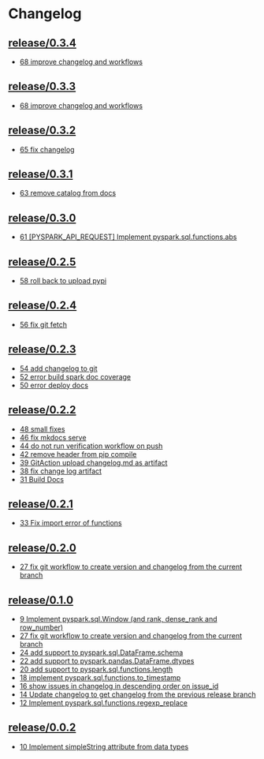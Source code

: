 Changelog
=========


<h2><a href="https://github.com/flypipe/sparkleframe/tree/release/0.3.4" target="_blank" rel="noopener noreferrer">release/0.3.4</a></h2>

* <a href="https://github.com/flypipe/sparkleframe/issues/68" target="_blank" rel="noopener noreferrer">68 improve changelog and workflows</a>

<h2><a href="https://github.com/flypipe/sparkleframe/tree/release/0.3.3" target="_blank" rel="noopener noreferrer">release/0.3.3</a></h2>

* <a href="https://github.com/flypipe/sparkleframe/issues/68" target="_blank" rel="noopener noreferrer">68 improve changelog and workflows</a>

<h2><a href="https://github.com/flypipe/sparkleframe/tree/release/0.3.2" target="_blank" rel="noopener noreferrer">release/0.3.2</a></h2>

* <a href="https://github.com/flypipe/sparkleframe/issues/65" target="_blank" rel="noopener noreferrer">65 fix changelog</a>

<h2><a href="https://github.com/flypipe/sparkleframe/tree/release/0.3.1" target="_blank" rel="noopener noreferrer">release/0.3.1</a></h2>

* <a href="https://github.com/flypipe/sparkleframe/issues/63" target="_blank" rel="noopener noreferrer">63 remove catalog from docs</a>

<h2><a href="https://github.com/flypipe/sparkleframe/tree/release/0.3.0" target="_blank" rel="noopener noreferrer">release/0.3.0</a></h2>

* <a href="https://github.com/flypipe/sparkleframe/issues/61" target="_blank" rel="noopener noreferrer">61 [PYSPARK_API_REQUEST] Implement pyspark.sql.functions.abs</a>

<h2><a href="https://github.com/flypipe/sparkleframe/tree/release/0.2.5" target="_blank" rel="noopener noreferrer">release/0.2.5</a></h2>

* <a href="https://github.com/flypipe/sparkleframe/issues/58" target="_blank" rel="noopener noreferrer">58 roll back to upload pypi</a>

<h2><a href="https://github.com/flypipe/sparkleframe/tree/release/0.2.4" target="_blank" rel="noopener noreferrer">release/0.2.4</a></h2>

* <a href="https://github.com/flypipe/sparkleframe/issues/56" target="_blank" rel="noopener noreferrer">56 fix git fetch</a>

<h2><a href="https://github.com/flypipe/sparkleframe/tree/release/0.2.3" target="_blank" rel="noopener noreferrer">release/0.2.3</a></h2>

* <a href="https://github.com/flypipe/sparkleframe/issues/54" target="_blank" rel="noopener noreferrer">54 add changelog to git</a>
* <a href="https://github.com/flypipe/sparkleframe/issues/52" target="_blank" rel="noopener noreferrer">52 error build spark doc coverage</a>
* <a href="https://github.com/flypipe/sparkleframe/issues/50" target="_blank" rel="noopener noreferrer">50 error deploy docs</a>

<h2><a href="https://github.com/flypipe/sparkleframe/tree/release/0.2.2" target="_blank" rel="noopener noreferrer">release/0.2.2</a></h2>

* <a href="https://github.com/flypipe/sparkleframe/issues/48" target="_blank" rel="noopener noreferrer">48 small fixes</a>
* <a href="https://github.com/flypipe/sparkleframe/issues/46" target="_blank" rel="noopener noreferrer">46 fix mkdocs serve</a>
* <a href="https://github.com/flypipe/sparkleframe/issues/44" target="_blank" rel="noopener noreferrer">44 do not run verification workflow on push</a>
* <a href="https://github.com/flypipe/sparkleframe/issues/42" target="_blank" rel="noopener noreferrer">42 remove header from pip compile</a>
* <a href="https://github.com/flypipe/sparkleframe/issues/39" target="_blank" rel="noopener noreferrer">39 GitAction upload changelog.md as artifact</a>
* <a href="https://github.com/flypipe/sparkleframe/issues/38" target="_blank" rel="noopener noreferrer">38 fix change log artifact</a>
* <a href="https://github.com/flypipe/sparkleframe/issues/31" target="_blank" rel="noopener noreferrer">31 Build Docs</a>

<h2><a href="https://github.com/flypipe/sparkleframe/tree/release/0.2.1" target="_blank" rel="noopener noreferrer">release/0.2.1</a></h2>

* <a href="https://github.com/flypipe/sparkleframe/issues/33" target="_blank" rel="noopener noreferrer">33 Fix import error of functions</a>

<h2><a href="https://github.com/flypipe/sparkleframe/tree/release/0.2.0" target="_blank" rel="noopener noreferrer">release/0.2.0</a></h2>

* <a href="https://github.com/flypipe/sparkleframe/issues/27" target="_blank" rel="noopener noreferrer">27 fix git workflow to create version and changelog from the current branch</a>

<h2><a href="https://github.com/flypipe/sparkleframe/tree/release/0.1.0" target="_blank" rel="noopener noreferrer">release/0.1.0</a></h2>

* <a href="https://github.com/flypipe/sparkleframe/issues/9" target="_blank" rel="noopener noreferrer">9 Implement pyspark.sql.Window (and rank, dense_rank and row_number)</a>
* <a href="https://github.com/flypipe/sparkleframe/issues/27" target="_blank" rel="noopener noreferrer">27 fix git workflow to create version and changelog from the current branch</a>
* <a href="https://github.com/flypipe/sparkleframe/issues/24" target="_blank" rel="noopener noreferrer">24 add support to pyspark.sql.DataFrame.schema</a>
* <a href="https://github.com/flypipe/sparkleframe/issues/22" target="_blank" rel="noopener noreferrer">22 add support to pyspark.pandas.DataFrame.dtypes</a>
* <a href="https://github.com/flypipe/sparkleframe/issues/20" target="_blank" rel="noopener noreferrer">20 add support to pyspark.sql.functions.length</a>
* <a href="https://github.com/flypipe/sparkleframe/issues/18" target="_blank" rel="noopener noreferrer">18 implement pyspark.sql.functions.to_timestamp</a>
* <a href="https://github.com/flypipe/sparkleframe/issues/16" target="_blank" rel="noopener noreferrer">16 show issues in changelog in descending order on issue_id</a>
* <a href="https://github.com/flypipe/sparkleframe/issues/14" target="_blank" rel="noopener noreferrer">14 Update changelog to get changelog from the previous release branch</a>
* <a href="https://github.com/flypipe/sparkleframe/issues/12" target="_blank" rel="noopener noreferrer">12 Implement pyspark.sql.functions.regexp_replace</a>

<h2><a href="https://github.com/flypipe/sparkleframe/tree/release/0.0.2" target="_blank" rel="noopener noreferrer">release/0.0.2</a></h2>

* <a href="https://github.com/flypipe/sparkleframe/issues/10" target="_blank" rel="noopener noreferrer">10 Implement simpleString attribute from data types</a>